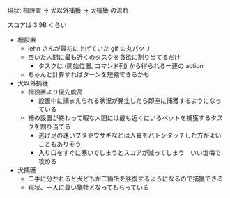 現状: 柵設置 → 犬以外捕獲 → 犬捕獲 の流れ

スコアは 3.9B くらい

* 柵設置
  * iehn さんが最初に上げていた gif の丸パクリ
  * 空いた人間に最も近くのタスクを貪欲に割り当てるだけ
    * タスクは (開始位置, コマンド列) から得られる一連の action
  * ちゃんと計算すればターンを短縮できるかも
* 犬以外捕獲
  * 柵設置より優先度高
    * 設置中に捕まえられる状況が発生したら即座に捕獲するようになっている
  * 柵の設置が終わって暇な人間には最も近くにいるペットを捕獲するタスクを割り当てる
    * 逃げ足の速いブタやウサギなどは人員をバトンタッチした方がよいこともありそう
    * 入り口をすぐに塞いでしまうとスコアが減ってしまう　いい塩梅で攻める
* 犬捕獲
  * 二手に分かれると犬どもが二箇所を往復するようになるので捕獲できる
  * 現状、一人に尊い犠牲となってもらっている